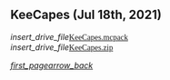## KeeCapes (Jul 18th, 2021)
<div class="filedownload"><i class="material-icons">insert_drive_file</i><a href="./upload/KeeCapes.mcpack" style="font-family: Mojangles">KeeCapes.mcpack</a></div>
<div class="filedownload"><i class="material-icons">insert_drive_file</i><a href="./upload/KeeCapes.zip" style="font-family: Mojangles">KeeCapes.zip</a></div>

<element><div class="navigation"><a></a><a href="/"><i class="material-icons navigate">first_page</i></a><a href="../"><i class="material-icons navigate">arrow_back</i></a></div></element>
<head><style>blockquote>h5 { line-height:0!important } </style></head>

